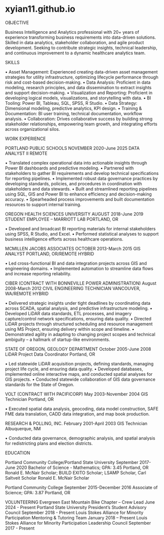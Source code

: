 # xyian11.github.io
OBJECTIVE

Business Intelligence and Analytics professional with 20+ years of experience transforming business requirements into data-driven solutions. Skilled in data analytics, stakeholder collaboration, and agile product development. Seeking to contribute strategic insights, technical leadership, and continuous improvement to a dynamic healthcare analytics team.

SKILLS

• Asset Management: Experienced creating data-driven asset management strategies for utility infrastructure, optimizing lifecycle performance through risk and cost-based decision-making.
• Data Analysis: Proficient in data modeling, research principles, and data dissemination to extract insights and support decision-making.
• Visualization and Reporting: Proficient in developing logical models, visualizations, and storytelling with data. 
• BI Tooling: Power BI, Tableau, SQL, SPSS, R Studio.
• Data Strategy: Dimensional modeling, predictive analytics, KPI design.
• Training & Documentation: BI user training, technical documentation, workflow analysis.
• Collaboration: Drives collaborative success by building strong stakeholder relationships, empowering team growth, and integrating efforts across organizational silos.

WORK EXPERIENCE

PORTLAND PUBLIC SCHOOLS								NOVEMBER 2020-June 2025
DATA ANALYST II										REMOTE

• Translated complex operational data into actionable insights through Power BI dashboards and predictive modeling.
• Partnered with stakeholders to gather BI requirements and develop technical specifications for reporting pipelines.
• Implemented robust data governance practices by developing standards, policies, and procedures in coordination with stakeholders and data stewards.
• Built and streamlined reporting pipelines using SQL, GIS and Power BI to enhance efficiency and decision-making accuracy.
• Spearheaded process improvements and built documentation resources to support internal training.

OREGON HEALTH SCIENCES UNIVERSITY							AUGUST 2018-June 2019
STUDENT EMPLOYEE – MARRIOTT LAB							PORTLAND, OR

• Developed and broadcast BI reporting materials for internal stakeholders using SPSS, R Studio, and Excel. 
• Performed statistical analyses to support business intelligence efforts across healthcare operations.



MCMILLEN JACOBS ASSOCIATES								OCTOBER 2013-March 2015
GIS ANALYST										PORTLAND, OR/REMOTE HYBRID

• Led cross-functional BI and data integration projects across GIS and engineering domains.
• Implemented automation to streamline data flows and increase reporting reliability.


CIBER (CONTRACT WITH BONNEVILLE POWER ADMINISTRATION)				August 2008-March 2012
CIVIL ENGINEERING TECHNICIAN								VANCOUVER, WA/REMOTE HYBRID

• Delivered strategic insights under tight deadlines by coordinating data across SCADA, spatial analysis, and predictive infrastructure modeling.
• Developed LiDAR data standards, ETL processes, and imagery capture/control network specifications, ensuring data quality.
• Directed LiDAR projects through structured scheduling and resource management using MS Project, ensuring delivery within scope and timeline.
• Demonstrated agility in adapting to changing project scopes and technical ambiguity – a hallmark of startup-like environments.

STATE OF OREGON, GEOLOGY DEPARTMENT						October 2005-June 2008
LiDAR Project Data Coordinator							Portland, OR

• Led statewide LiDAR acquisition projects, defining standards, managing project life cycle, and ensuring data quality. • Developed databases, implemented online interactive maps, and conducted spatial analyses for GIS projects.
• Conducted statewide collaboration of GIS data governance standards for the State of Oregon.


VOLT (CONTRACT WITH PACIFICORP) 							May 2003-November 2004
GIS Technician	    								Portland, OR

• Executed spatial data analysis, geocoding, data model construction, SAFE FME data translation, CADD data integration, and map book production.

RESEARCH & POLLING, INC.								February 2001-April 2003
GIS Technician									Albuquerque, NM

• Conducted data governance, demographic analysis, and spatial analysis for redistricting plans and election districts.

EDUCATION

Portland Community College/Portland State University				September 2017-June 2020
Bachelor of Science - Mathematics; GPA: 3.45					Portland, OR	
Ronald E. McNair Scholar; BUILD EXITO Scholar; LSAMP Scholar, Carl Saltveit Scholar
Ronald E. McNair Scholar

Portland Community College								September 2015-December 2016
Associate of Science; GPA: 3.87							Portland, OR	

VOLUNTEERING
Evergreen East Mountain Bike Chapter – Crew Lead						June 2024 - Present
Portland State University President’s Student Advisory Council				September 2018 - Present
Louis Stokes Alliance for Minority Participation Mentoring & Tutoring Team			 January 2018 – Present
Louis Stokes Alliance for Minority Participation Leadership Council				September 2017 - Present

